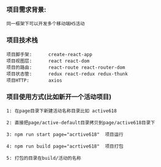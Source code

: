 ### 项目需求背景: 

    同一框架下可以开发多个移动端H5活动 

### 项目技术栈

    项目脚手架:      create-react-app
    项目视图层:      react react-dom
    项目的路由:      react-route react-router-dom
    项目状态管:      redux react-redux redux-thunk
    项目HTTP:       axios


### 项目使用方式(比如新开一个活动项目)

    1: 在page目录下新建活动名称目录比如 active618

    2: 直接把page/active-default目录拷贝到page/active618目录下

    3: npm run start page="acrtive618"  项目运行

    4: npm run build page="acrtive618"  项目打包
    
    5: 打包的目录在build/活动的名称

    

